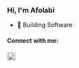 <h3 align="left">Hi, I'm Afolabi</h3>

- 💬 Building Software

<h4 align="left">Connect with me:</h4>
<p align="left">
<a href="https://linkedin.com/in/afolabiawonuga" target="blank"><img align="center" src="https://raw.githubusercontent.com/rahuldkjain/github-profile-readme-generator/master/src/images/icons/Social/linked-in-alt.svg" alt="afolabiawonuga" height="20" width="20" /></a>
</p>

